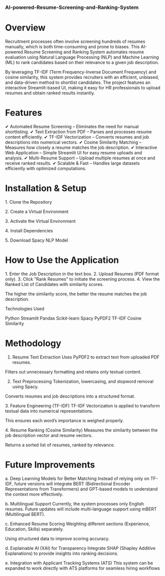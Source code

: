 ### AI-powered-Resume-Screening-and-Ranking-System

# Overview
Recruitment processes often involve screening hundreds of resumes manually, which is both time-consuming and prone to biases. This AI-powered Resume Screening and Ranking System automates resume evaluation using Natural Language Processing (NLP) and Machine Learning (ML) to rank candidates based on their relevance to a given job description.

By leveraging TF-IDF (Term Frequency-Inverse Document Frequency) and cosine similarity, this system provides recruiters with an efficient, unbiased, and data-driven method to shortlist candidates. The project features an interactive Streamlit-based UI, making it easy for HR professionals to upload resumes and obtain ranked results instantly.

# Features
✔ Automated Resume Screening – Eliminates the need for manual shortlisting.
✔ Text Extraction from PDF – Parses and processes resume content efficiently.
✔ TF-IDF Vectorization – Converts resumes and job descriptions into numerical vectors.
✔ Cosine Similarity Matching – Measures how closely a resume matches the job description.
✔ Interactive Web Application – Simple Streamlit UI for easy resume uploads and analysis.
✔ Multi-Resume Support – Upload multiple resumes at once and receive ranked results.
✔ Scalable & Fast – Handles large datasets efficiently with optimized computations.

# Installation & Setup
1️. Clone the Repository

2️. Create a Virtual Environment

3️. Activate the Virtual Environment

4️. Install Dependencies

5️. Download Spacy NLP Model

# How to Use the Application
1️. Enter the Job Description in the text box.
2️. Upload Resumes (PDF format only).
3️. Click "Rank Resumes" to initiate the screening process.
4️. View the Ranked List of Candidates with similarity scores.

The higher the similarity score, the better the resume matches the job description.

Technologies Used

Python 
Streamlit
Pandas 
Scikit-learn
Spacy 
PyPDF2 
TF-IDF 
Cosine Similarity 

# Methodology

1. Resume Text Extraction
Uses PyPDF2 to extract text from uploaded PDF resumes.

Filters out unnecessary formatting and retains only textual content.

2. Text Preprocessing
Tokenization, lowercasing, and stopword removal using Spacy.

Converts resumes and job descriptions into a structured format.

3️. Feature Engineering (TF-IDF)
TF-IDF Vectorization is applied to transform textual data into numerical representations.

This ensures each word’s importance is weighed properly.

4️. Resume Ranking (Cosine Similarity)
Measures the similarity between the job description vector and resume vectors.

Returns a sorted list of resumes, ranked by relevance.

# Future Improvements

a. Deep Learning Models for Better Matching
Instead of relying only on TF-IDF, future versions will integrate BERT (Bidirectional Encoder Representations from Transformers) and GPT-based models to understand the context more effectively.

b. Multilingual Support
Currently, the system processes only English resumes. Future updates will include multi-language support using mBERT (Multilingual BERT).

c. Enhanced Resume Scoring
Weighting different sections (Experience, Education, Skills) separately.

Using structured data to improve scoring accuracy.

d. Explainable AI (XAI) for Transparency
Integrate SHAP (Shapley Additive Explanations) to provide insights into ranking decisions.

e. Integration with Applicant Tracking Systems (ATS)
This system can be expanded to work directly with ATS platforms for seamless hiring workflows
